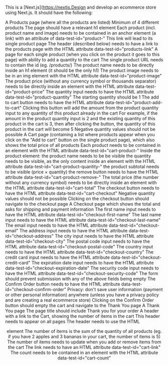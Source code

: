 This is a [Next.js](https://nextjs.Design and develop an ecommerce store using Next.js. It should have the following:

A Products page (where all the products are listed)
Minimum of 4 different products
The page should have a relevant h1 element
Each product (incl. product name and image) needs to be contained in an anchor element (a link) with an attribute of data-test-id="product-<product id>"
This link will lead to its single product page
The header (described below) needs to have a link to the products page with the HTML attribute data-test-id="products-link"
A page for each single product (when you click on the product it goes to this page) with ability to add a quantity to the cart
The single product URL needs to contain the id (eg. /products/<product id>)
The product name needs to be directly inside an h1 element (it should be the only h1)
The product image needs to be in an img element with the HTML attribute data-test-id="product-image"
The product price (without any currency symbol or thousands separator) needs to be directly inside an element with the HTML attribute data-test-id="product-price"
The quantity input needs to have the HTML attribute data-test-id="product-quantity"
The starting quantity should be 1
The add to cart button needs to have the HTML attribute data-test-id="product-add-to-cart"
Clicking this button will add the amount from the product quantity input to any quantity of this product already in the cart
For example, if the amount in the product quantity input is 2 and the existing quantity of this product in the cart is 3, then after clicking the button, the quantity of this product in the cart will become 5
Negative quantity values should not be possible
A Cart page (containing a list where products appear when you click on the "Add to cart" button on the single product page), which also shows the total price of all products
Each product needs to be contained in an element with the HTML attribute data-test-id="cart-product-<product id>"
Inside the product element:
the product name needs to be be visible
the quantity needs to be visible, as the only content inside an element with the HTML attribute data-test-id="cart-product-quantity-<product id>"
the product subtotal needs to be visible (price × quantity)
the remove button needs to have the HTML attribute data-test-id="cart-product-remove-<product id>"
The total price (the number without any currency symbol) needs to be directly inside an element with the HTML attribute data-test-id="cart-total"
The checkout button needs to have the HTML attribute data-test-id="cart-checkout"
Negative quantity values should not be possible
Clicking on the checkout button should navigate to the checkout page
A Checkout page which shows the total and asks for shipping and payment information
The first name input needs to have the HTML attribute data-test-id="checkout-first-name"
The last name input needs to have the HTML attribute data-test-id="checkout-last-name"
The email input needs to have the HTML attribute data-test-id="checkout-email"
The address input needs to have the HTML attribute data-test-id="checkout-address"
The city input needs to have the HTML attribute data-test-id="checkout-city"
The postal code input needs to have the HTML attribute data-test-id="checkout-postal-code"
The country input needs to have the HTML attribute data-test-id="checkout-country"
The credit card input needs to have the HTML attribute data-test-id="checkout-credit-card"
The expiration date input needs to have the HTML attribute data-test-id="checkout-expiration-date"
The security code input needs to have the HTML attribute data-test-id="checkout-security-code"
The form should prevent submission with any of the above fields being empty
The Confirm Order button needs to have the HTML attribute data-test-id="checkout-confirm-order"
Privacy: don't save user information (payment or other personal information) anywhere (unless you have a privacy policy and are creating a real ecommerce store)
Clicking on the Confirm Order button should empty the cart and navigate to the Thank You page
A Thank You page
The page title should include Thank you for your order
A header with a link to the Cart, showing the number of items in the cart
This header needs to appear on all pages
The header needs to use the HTML <header> element
The number of items is the sum of the quantity of all products (eg. if you have 2 apples and 3 bananas in your cart, the number of items is 5)
The number of items needs to update when you add or remove items from the cart
The link needs to have an HTML attribute data-test-id="cart-link"
The count needs to be contained in an element with the HTML attribute data-test-id="cart-count"
